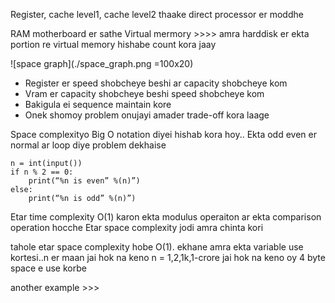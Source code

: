 Register, cache level1, cache level2 thaake direct processor er moddhe

RAM motherboard er sathe
Virtual mermory  >>>> amra harddisk er ekta portion re virtual memory hishabe count kora jaay

![space graph](./space_graph.png =100x20)

* Register er speed shobcheye beshi ar capacity shobcheye kom
* Vram er capacity shobcheye beshi speed shobcheye kom
* Bakigula ei sequence maintain kore
* Onek shomoy problem onujayi amader trade-off kora laage

Space complexityo Big O notation diyei hishab kora hoy..
Ekta odd even er normal ar loop diye problem dekhaise

```
n = int(input())
if n % 2 == 0:
	print(“%n is even” %(n)”)
else:
	print(“%n is odd” %(n)”)
```
Etar time complexity O(1) karon ekta modulus operaiton ar ekta comparison operation hocche
Etar space complexity jodi amra chinta kori 

tahole etar space complexity hobe O(1). ekhane amra ekta variable use kortesi..n er maan jai hok na keno n = 1,2,1k,1-crore jai hok na keno oy 4 byte space e use korbe

another example >>>

